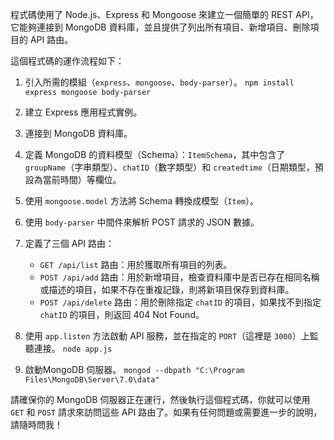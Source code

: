 程式碼使用了 Node.js、Express 和 Mongoose 來建立一個簡單的 REST API，它能夠連接到 MongoDB 資料庫，並且提供了列出所有項目、新增項目、刪除項目的 API 路由。

這個程式碼的運作流程如下：

1. 引入所需的模組（`express`、`mongoose`、`body-parser`）。
   `npm install express mongoose body-parser`
2. 建立 Express 應用程式實例。
3. 連接到 MongoDB 資料庫。
4. 定義 MongoDB 的資料模型（Schema）：`ItemSchema`，其中包含了 `groupName`（字串類型）、`chatID`（數字類型）和 `createdtime`（日期類型，預設為當前時間）等欄位。
5. 使用 `mongoose.model` 方法將 Schema 轉換成模型（`Item`）。
6. 使用 `body-parser` 中間件來解析 POST 請求的 JSON 數據。
7. 定義了三個 API 路由：
   - `GET /api/list` 路由：用於獲取所有項目的列表。
   - `POST /api/add` 路由：用於新增項目，檢查資料庫中是否已存在相同名稱或描述的項目，如果不存在重複記錄，則將新項目保存到資料庫。
   - `POST /api/delete` 路由：用於刪除指定 `chatID` 的項目，如果找不到指定 `chatID` 的項目，則返回 404 Not Found。

8. 使用 `app.listen` 方法啟動 API 服務，並在指定的 `PORT`（這裡是 `3000`）上監聽連接。
   `node app.js`

9. 啟動MongoDB 伺服器。
   `mongod --dbpath "C:\Program Files\MongoDB\Server\7.0\data"`

請確保你的 MongoDB 伺服器正在運行，然後執行這個程式碼，你就可以使用 `GET` 和 `POST` 請求來訪問這些 API 路由了。如果有任何問題或需要進一步的說明，請隨時問我！